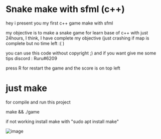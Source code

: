 # Snake make with sfml (c++)

hey i present you my first c++ game make with sfml

my objective is to make a snake game for learn base of c++ with just 24hours, I think, I have complete my objective
(just crashing if map is complete but no time left :( )

you can use this code without copyright ;)
and if you want give me some tips discord : Ruru#6209

press R for restart the game and the score is on top left

# just make

for compile and run this project

make && ./game

if not working install make with "sudo apt install make"

![image](https://user-images.githubusercontent.com/91668112/167927084-81344fb6-2867-4566-9772-6f8a23aed37b.png)
